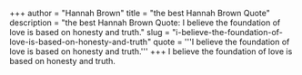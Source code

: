 +++
author = "Hannah Brown"
title = "the best Hannah Brown Quote"
description = "the best Hannah Brown Quote: I believe the foundation of love is based on honesty and truth."
slug = "i-believe-the-foundation-of-love-is-based-on-honesty-and-truth"
quote = '''I believe the foundation of love is based on honesty and truth.'''
+++
I believe the foundation of love is based on honesty and truth.
